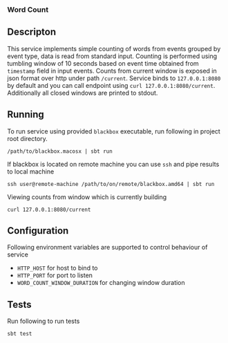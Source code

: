 ### Word Count

## Descripton

This service implements simple counting of words from events grouped by event type, data is read from standard input.
Counting is performed using tumbling window of 10 seconds based on event time obtained from `timestamp` field in input events.
Counts from current window is exposed in json format over http under path `/current`.
Service binds to `127.0.0.1:8080` by default and you can call endpoint using `curl 127.0.0.1:8080/current`.
Additionally all closed windows are printed to stdout.

## Running

To run service using provided `blackbox` executable, run following in project root directory.
```
/path/to/blackbox.macosx | sbt run
```
If blackbox is located on remote machine you can use `ssh` and pipe results to local machine
```
ssh user@remote-machine /path/to/on/remote/blackbox.amd64 | sbt run
```
Viewing counts from window which is currently building
```
curl 127.0.0.1:8080/current
```

## Configuration

Following environment variables are supported to control behaviour of service
- `HTTP_HOST` for host to bind to
- `HTTP_PORT` for port to listen
- `WORD_COUNT_WINDOW_DURATION` for changing window duration

## Tests

Run following to run tests
```
sbt test
```
